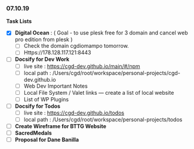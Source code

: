 ### 07.10.19

**Task Lists**

- [x] **Digital Ocean** : ( Goal - to use plesk free for 3 domain and cancel web pro edition from plesk )
  - [ ] Check the domain cgdiomampo tomorrow.
  - [ ] Https://178.128.117.121:8443
- [ ] **Docsify for Dev Work**
  - [ ] live site : https://cgd-dev.github.io/main/#/npm
  - [ ] local path : /Users/cgd/root/workspace/personal-projects/cgd-dev.github.io
  - [ ] Web Dev Important Notes
  - [ ] Local File System / Valet links — create a list of local website
  - [ ] List of WP Plugins
- [ ] **Docsify for Todos**
  - [ ] live site : https://cgd-dev.github.io/todos
  - [ ] local path : /Users/cgd/root/workspace/personal-projects/todos
- [ ] **Create Wireframe for BTTG Website**
- [ ] **SacredMedals**
- [ ] **Proposal for Dane Banilla**
